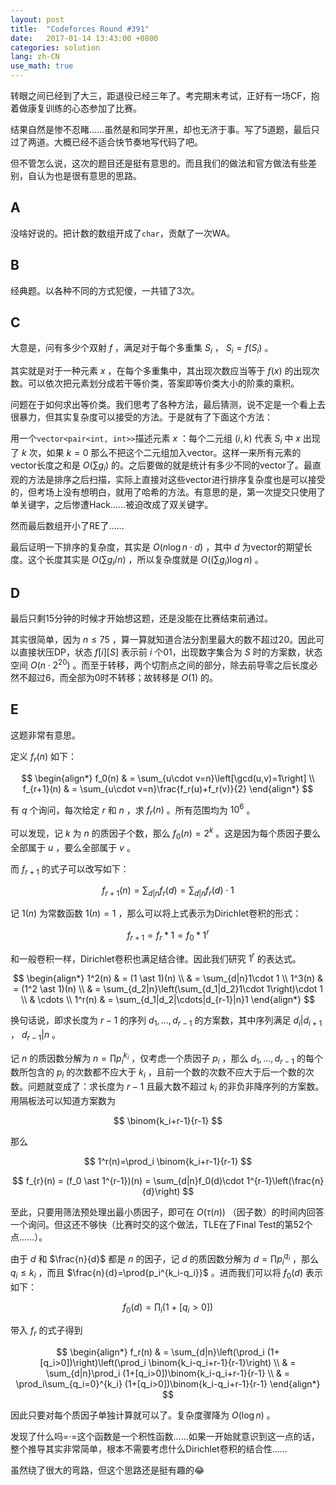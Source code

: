 ```yaml
---
layout: post
title:  "Codeforces Round #391"
date:   2017-01-14 13:43:00 +0800
categories: solution
lang: zh-CN
use_math: true
---
```


转眼之间已经到了大三，距退役已经三年了。考完期末考试，正好有一场CF，抱着做康复训练的心态参加了比赛。

结果自然是惨不忍睹……虽然是和同学开黑，却也无济于事。写了5道题，最后只过了两道。大概已经不适合快节奏地写代码了吧。

但不管怎么说，这次的题目还是挺有意思的。而且我们的做法和官方做法有些差别，自认为也是很有意思的思路。

<!--more-->

## A

没啥好说的。把计数的数组开成了`char`，贡献了一次WA。

## B

经典题。以各种不同的方式犯傻，一共错了3次。

## C

大意是，问有多少个双射 $f$ ，满足对于每个多重集 $S_i$ ， $S_i=f(S_i)$ 。

其实就是对于一种元素 $x$ ，在每个多重集中，其出现次数应当等于 $f(x)$ 的出现次数。可以依次把元素划分成若干等价类，答案即等价类大小的阶乘的乘积。

问题在于如何求出等价类。我们思考了各种方法，最后猜测，说不定是一个看上去很暴力，但其实复杂度可以接受的方法。于是就有了下面这个方法：

用一个`vector<pair<int, int>>`描述元素 $x$ ：每个二元组 $(i,k)$ 代表 $S_i$ 中 $x$ 出现了 $k$ 次，如果 $k=0$ 那么不把这个二元组加入vector。这样一来所有元素的vector长度之和是 $O(\sum{g_i})$ 的。之后要做的就是统计有多少不同的vector了。最直观的方法是排序之后扫描，实际上直接对这些vector进行排序复杂度也是可以接受的，但考场上没有想明白，就用了哈希的方法。有意思的是，第一次提交只使用了单关键字，之后惨遭Hack……被迫改成了双关键字。

然而最后数组开小了RE了……

最后证明一下排序的复杂度，其实是 $O(n\log n\cdot d)$ ，其中 $d$ 为vector的期望长度。这个长度其实是 $O(\sum g_i/n)$ ，所以复杂度就是 $O\left((\sum g_i)\log n\right)$ 。

## D

最后只剩15分钟的时候才开始想这题，还是没能在比赛结束前通过。

其实很简单，因为 $n\leq 75$ ，算一算就知道合法分割里最大的数不超过20。因此可以直接状压DP，状态 $f[i][S]$ 表示前 $i$ 个01，出现数字集合为 $S$ 时的方案数，状态空间 $O(n\cdot2^{20})$ 。而至于转移，两个切割点之间的部分，除去前导零之后长度必然不超过6，而全部为0时不转移；故转移是 $O(1)$ 的。

## E

这题非常有意思。

定义 $f_r(n)$ 如下：

$$
\begin{align*}
f_0(n) & = \sum_{u\cdot v=n}\left[\gcd(u,v)=1\right] \\
f_{r+1}(n) & = \sum_{u\cdot v=n}\frac{f_r(u)+f_r(v)}{2}
\end{align*}
$$

有 $q$ 个询问，每次给定 $r$ 和 $n$ ，求 $f_r(n)$ 。所有范围均为 $10^6$ 。



可以发现，记 $k$ 为 $n$ 的质因子个数，那么 $f_0(n)=2^k$ 。这是因为每个质因子要么全部属于 $u$ ，要么全部属于 $v$ 。

而 $f_{r+1}$ 的式子可以改写如下：

$$
f_{r+1}(n) = \sum_{d|n}f_r(d) = \sum_{d|n}f_r(d)\cdot 1
$$

记 $1(n)$ 为常数函数 $1(n)=1$ ，那么可以将上式表示为Dirichlet卷积的形式：

$$
f_{r+1}=f_r\ast 1=f_0*1^r
$$

和一般卷积一样，Dirichlet卷积也满足结合律。因此我们研究 $1^r$ 的表达式。

$$
\begin{align*}
1^2(n) & = (1 \ast 1)(n) \\
 & = \sum_{d|n}1\cdot 1 \\
1^3(n) & = (1^2 \ast 1)(n) \\
 & = \sum_{d_2|n}\left(\sum_{d_1|d_2}1\cdot 1\right)\cdot 1 \\
 & \cdots \\
1^r(n) & = \sum_{d_1|d_2|\cdots|d_{r-1}|n}1
\end{align*}
$$

换句话说，即求长度为 $r-1$ 的序列 $d_1,\ldots,d_{r-1}$ 的方案数，其中序列满足 $d_i|d_{i+1}$ ， $d_{r-1}|n$ 。

记 $n$ 的质因数分解为 $n=\prod p_i^{k_i}$ ，仅考虑一个质因子 $p_i$ ，那么 $d_1,\ldots,d_{r-1}$ 的每个数所包含的 $p_i$ 的次数都不应大于 $k_i$ ，且前一个数的次数不应大于后一个数的次数。问题就变成了：求长度为 $r-1$ 且最大数不超过 $k_i$ 的非负非降序列的方案数。用隔板法可以知道方案数为

$$
\binom{k_i+r-1}{r-1}
$$

那么

$$
1^r(n)=\prod_i \binom{k_i+r-1}{r-1}
$$



$$
f_{r}(n) = (f_0 \ast 1^{r-1})(n) = \sum_{d|n}f_0(d)\cdot 1^{r-1}\left(\frac{n}{d}\right)
$$


至此，只要用筛法预处理出最小质因子，即可在 $O(\tau(n))$ （因子数）的时间内回答一个询问。但这还不够快（比赛时交的这个做法，TLE在了Final Test的第52个点……）。

由于 $d$ 和 $\frac{n}{d}$ 都是 $n$ 的因子，记 $d$ 的质因数分解为 $d=\prod{p_i^{q_i}}$ ，那么 $q_i\leq k_i$ ，而且 $\frac{n}{d}=\prod{p_i^{k_i-q_i}}$ 。进而我们可以将 $f_0(d)$ 表示如下：

$$
f_0(d) = \prod_i (1+[q_i>0])
$$

带入 $f_r$ 的式子得到

$$
\begin{align*}
f_r(n) & = \sum_{d|n}\left(\prod_i (1+[q_i>0])\right)\left(\prod_i \binom{k_i-q_i+r-1}{r-1}\right) \\
 & = \sum_{d|n}\prod_i (1+[q_i>0])\binom{k_i-q_i+r-1}{r-1} \\
 & = \prod_i\sum_{q_i=0}^{k_i} (1+[q_i>0])\binom{k_i-q_i+r-1}{r-1}
\end{align*}
$$

因此只要对每个质因子单独计算就可以了。复杂度骤降为 $O(\log n)$ 。



发现了什么吗=·=这个函数是一个积性函数……如果一开始就意识到这一点的话，整个推导其实非常简单，根本不需要考虑什么Dirichlet卷积的结合性……

虽然绕了很大的弯路，但这个思路还是挺有趣的😂
